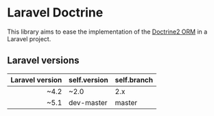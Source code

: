 # Laravel Doctrine

This library aims to ease the implementation of the [Doctrine2 ORM](https://github.com/doctrine/doctrine2)
in a Laravel project.

## Laravel versions

| Laravel version | self.version | self.branch | 
|----------------:|--------------|-------------|
| ~4.2            | ~2.0         | 2.x         |
| ~5.1            | dev-master   | master      |
